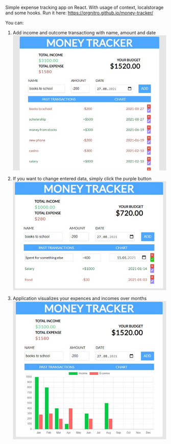 Simple expense tracking app on React. With usage of context, localstorage and some hooks.
Run it here: https://orgnitro.github.io/money-tracker/

You can: 

1) Add income and outcome transactiong with name, amount and date
![screenshot 1](https://github.com/orgnitro/money-tracker/blob/master/imgs/tracker_screen1.jpg)

2) If you want to change entered data, simply click the purple button
![screenshot 3](https://github.com/orgnitro/money-tracker/blob/master/imgs/tracker_screen3.jpg)


3) Application visualizes your expences and incomes over months
![screenshot 2](https://github.com/orgnitro/money-tracker/blob/master/imgs/tracker_screen2.jpg)


